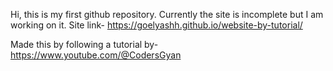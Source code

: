 Hi, this is my first github repository. 
Currently the site is incomplete but I am working on it.
Site link- https://goelyashh.github.io/website-by-tutorial/ 


Made this by following a tutorial by- https://www.youtube.com/@CodersGyan


